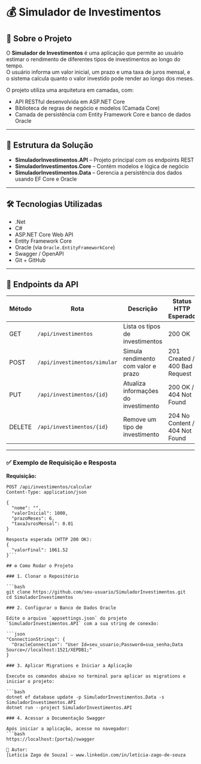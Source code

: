 # 💰 Simulador de Investimentos

## 📌 Sobre o Projeto

O **Simulador de Investimentos** é uma aplicação que permite ao usuário estimar o rendimento de diferentes tipos de investimentos ao longo do tempo.  
O usuário informa um valor inicial, um prazo e uma taxa de juros mensal, e o sistema calcula quanto o valor investido pode render ao longo dos meses.

O projeto utiliza uma arquitetura em camadas, com:

- API RESTful desenvolvida em ASP.NET Core
- Biblioteca de regras de negócio e modelos (Camada Core)
- Camada de persistência com Entity Framework Core e banco de dados Oracle

---

## 🧱 Estrutura da Solução

- **SimuladorInvestimentos.API** – Projeto principal com os endpoints REST
- **SimuladorInvestimentos.Core** – Contém modelos e lógica de negócio
- **SimuladorInvestimentos.Data** – Gerencia a persistência dos dados usando EF Core e Oracle

---

## 🛠️ Tecnologias Utilizadas

- .Net
- C#
- ASP.NET Core Web API
- Entity Framework Core
- Oracle (via `Oracle.EntityFrameworkCore`)
- Swagger / OpenAPI
- Git + GitHub

---

## 🔗 Endpoints da API


| Método | Rota                          | Descrição                                  | Status HTTP Esperado         |
|--------|-------------------------------|--------------------------------------------|-------------------------------|
| GET    | `/api/investimentos`          | Lista os tipos de investimentos            | 200 OK                        |
| POST   | `/api/investimentos/simular`  | Simula rendimento com valor e prazo        | 201 Created / 400 Bad Request |
| PUT    | `/api/investimentos/{id}`     | Atualiza informações do investimento       | 200 OK / 404 Not Found        |
| DELETE | `/api/investimentos/{id}`     | Remove um tipo de investimento             | 204 No Content / 404 Not Found|

---

### ✅ Exemplo de Requisição e Resposta

**Requisição:**

```http
POST /api/investimentos/calcular
Content-Type: application/json

{
  "nome": "",
  "valorInicial": 1000,
  "prazoMeses": 6,
  "taxaJurosMensal": 0.01
}

Resposta esperada (HTTP 200 OK):
{
  "valorFinal": 1061.52
}```

## ⚙️ Como Rodar o Projeto

### 1. Clonar o Repositório

```bash
git clone https://github.com/seu-usuario/SimuladorInvestimentos.git
cd SimuladorInvestimentos

### 2. Configurar o Banco de Dados Oracle

Edite o arquivo `appsettings.json` do projeto `SimuladorInvestimentos.API` com a sua string de conexão:

```json
"ConnectionStrings": {
  "OracleConnection": "User Id=seu_usuario;Password=sua_senha;Data Source=//localhost:1521/XEPDB1;"
}

### 3. Aplicar Migrations e Iniciar a Aplicação

Execute os comandos abaixo no terminal para aplicar as migrations e iniciar o projeto:

```bash
dotnet ef database update -p SimuladorInvestimentos.Data -s SimuladorInvestimentos.API
dotnet run --project SimuladorInvestimentos.API

### 4. Acessar a Documentação Swagger

Após iniciar a aplicação, acesse no navegador:
```bash
https://localhost:{porta}/swagger

📌 Autor:
[Letícia Zago de Souza] – www.linkedin.com/in/letícia-zago-de-souza

